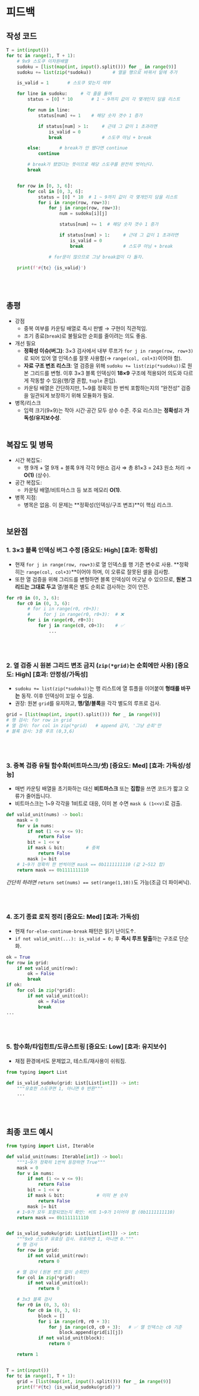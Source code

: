 # 피드백
## 작성 코드
~~~python
T = int(input())
for tc in range(1, T + 1):
    # 9x9 스도쿠 이차원배열
    sudoku = [list(map(int, input().split())) for _ in range(9)]
    sudoku += list(zip(*sudoku))        # 열을 행으로 바꿔서 밑에 추가

    is_valid = 1       # 스도쿠 맞는지 여부

    for line in sudoku:     # 각 줄을 돌며
        status = [0] * 10       # 1 ~ 9까지 값이 각 몇개인지 담을 리스트

        for num in line:
            status[num] += 1    # 해당 숫자 갯수 1 증가

            if status[num] > 1:     # 근데 그 값이 1 초과라면
                is_valid = 0
                break               # 스도쿠 아님 + break

        else:       # break가 안 됐다면 continue
            continue

        # break가 됐었다는 뜻이므로 해당 스도쿠를 완전히 벗어난다.
        break


    for row in [0, 3, 6]:
        for col in [0, 3, 6]:
            status = [0] * 10  # 1 ~ 9까지 값이 각 몇개인지 담을 리스트
            for i in range(row, row+3):
                for j in range(row, row+3):
                    num = sudoku[i][j]

                    status[num] += 1  # 해당 숫자 갯수 1 증가

                    if status[num] > 1:     # 근데 그 값이 1 초과라면
                        is_valid = 0
                        break               # 스도쿠 아님 + break

                # for문이 많으므로 그냥 break없이 다 돌자.

    print(f'#{tc} {is_valid}')
~~~
<br><br>

## 총평
- 강점
  - 중복 여부를 카운팅 배열로 즉시 판별 → 구현이 직관적임.
  - 조기 종료(`break`)로 불필요한 순회를 줄이려는 의도 좋음.
- 개선 필요
  - **정확성 이슈(버그)**: 3×3 검사에서 내부 루프가 `for j in range(row, row+3)`로 되어 있어 열 인덱스를 잘못 사용함(→ `range(col, col+3)`이어야 함).
  - **자료 구조 변조 리스크**: 열 검증을 위해 `sudoku += list(zip(*sudoku))`로 원본 그리드를 변형. 이후 3×3 블록 인덱싱이 **18×9** 구조에 적용되어 의도와 다르게 작동할 수 있음(행/열 혼합, `tuple` 혼입).
  - 카운팅 배열은 간단하지만, 1~9를 정확히 한 번씩 포함하는지의 “완전성” 검증을 일관되게 보장하기 위해 모듈화가 필요.
- 병목/리스크
  - 입력 크기(9×9)는 작아 시간·공간 모두 상수 수준. 주요 리스크는 **정확성**과 **가독성/유지보수성**.
<br><br>

## 복잡도 및 병목
- 시간 복잡도:  
  - 행 9개 + 열 9개 + 블록 9개 각각 9원소 검사 ⇒ 총 81×3 = 243 원소 처리 → **O(1)** (상수).
- 공간 복잡도:  
  - 카운팅 배열/비트마스크 등 보조 메모리 **O(1)**.
- 병목 지점:  
  - 병목은 없음. 이 문제는 **정확성(인덱싱/구조 변조)**이 핵심 리스크.
<br><br>

## 보완점
### 1. 3×3 블록 인덱싱 버그 수정   [중요도: High] [효과: 정확성]
- 현재 `for j in range(row, row+3)`로 열 인덱스를 행 기준 변수로 사용. **정확히는 `range(col, col+3)`**이어야 하며, 이 오류로 잘못된 셀을 검사함.  
- 또한 열 검증을 위해 그리드를 변형하면 블록 인덱싱이 어긋날 수 있으므로, **원본 그리드는 그대로 두고** 열/블록은 별도 순회로 검사하는 것이 안전.

~~~python
for r0 in (0, 3, 6):
    for c0 in (0, 3, 6):
        # for i in range(r0, r0+3):
        #     for j in range(r0, r0+3):  # ❌
        for i in range(r0, r0+3):
            for j in range(c0, c0+3):    # ✅
                ...
~~~

<br><br>

### 2. 열 검증 시 원본 그리드 변조 금지 (`zip(*grid)`는 순회에만 사용)   [중요도: High] [효과: 안정성/가독성]
- `sudoku += list(zip(*sudoku))`는 행 리스트에 열 튜플을 이어붙여 **형태를 바꾸는** 동작. 이후 인덱싱이 꼬일 수 있음.
- 권장: 원본 `grid`를 유지하고, **행/열/블록**을 각각 별도의 루프로 검사.

~~~python
grid = [list(map(int, input().split())) for _ in range(9)]
# 행 검사: for row in grid
# 열 검사: for col in zip(*grid)   # append 금지, '그냥 순회'만
# 블록 검사: 3중 루프 (0,3,6)
~~~

<br><br>

### 3. 중복 검증 유틸 함수화(비트마스크/셋)   [중요도: Med] [효과: 가독성/성능]
- 매번 카운팅 배열을 초기화하는 대신 **비트마스크** 또는 **집합**을 쓰면 코드가 짧고 오류가 줄어듭니다.  
- 비트마스크는 1~9 각각을 1비트로 대응, 이미 본 수면 `mask & (1<<v)`로 검출.

~~~python
def valid_unit(nums) -> bool:
    mask = 0
    for v in nums:
        if not (1 <= v <= 9): 
            return False
        bit = 1 << v
        if mask & bit:        # 중복
            return False
        mask |= bit
    # 1~9가 정확히 한 번씩이면 mask == 0b1111111110 (값 2~512 합)
    return mask == 0b1111111110
~~~

*간단히 하려면* `return set(nums) == set(range(1,10))`도 가능(조금 더 파이써닉).  

<br><br>

### 4. 조기 종료 로직 정리   [중요도: Med] [효과: 가독성]
- 현재 `for-else-continue-break` 패턴은 읽기 난이도↑.  
- `if not valid_unit(...): is_valid = 0;` 후 **즉시 루프 탈출**하는 구조로 단순화.

~~~python
ok = True
for row in grid:
    if not valid_unit(row):
        ok = False
        break
if ok:
    for col in zip(*grid):
        if not valid_unit(col):
            ok = False
            break
...
~~~

<br><br>

### 5. 함수화/타입힌트/도큐스트링   [중요도: Low] [효과: 유지보수]
- 채점 환경에서도 문제없고, 테스트/재사용이 쉬워짐.

~~~python
from typing import List

def is_valid_sudoku(grid: List[List[int]]) -> int:
    """유효한 스도쿠면 1, 아니면 0 반환"""
    ...
~~~

<br><br>

## 최종 코드 예시
~~~python
from typing import List, Iterable

def valid_unit(nums: Iterable[int]) -> bool:
    """1~9가 정확히 1번씩 등장하면 True"""
    mask = 0
    for v in nums:
        if not (1 <= v <= 9):
            return False
        bit = 1 << v
        if mask & bit:            # 이미 본 숫자
            return False
        mask |= bit
    # 1~9가 모두 포함되었는지 확인: 비트 1~9가 1이어야 함 (0b1111111110)
    return mask == 0b1111111110


def is_valid_sudoku(grid: List[List[int]]) -> int:
    """9x9 스도쿠 유효성 검사. 유효하면 1, 아니면 0."""
    # 행 검사
    for row in grid:
        if not valid_unit(row):
            return 0

    # 열 검사 (원본 변조 없이 순회만)
    for col in zip(*grid):
        if not valid_unit(col):
            return 0

    # 3x3 블록 검사
    for r0 in (0, 3, 6):
        for c0 in (0, 3, 6):
            block = []
            for i in range(r0, r0 + 3):
                for j in range(c0, c0 + 3):   # ✅ 열 인덱스는 c0 기준
                    block.append(grid[i][j])
            if not valid_unit(block):
                return 0

    return 1


T = int(input())
for tc in range(1, T + 1):
    grid = [list(map(int, input().split())) for _ in range(9)]
    print(f"#{tc} {is_valid_sudoku(grid)}")
~~~
